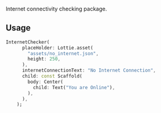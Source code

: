 Internet connectivity checking package.

## Usage

```dart
InternetChecker(
      placeHolder: Lottie.asset(
        "assets/no_internet.json",
        height: 250,
      ),
      internetConnectionText: "No Internet Connection",
      child: const Scaffold(
        body: Center(
          child: Text("You are Online"),
        ),
      ),
    );
```